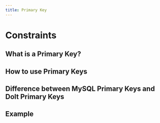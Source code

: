 ```yaml
---
title: Primary Key
---
```


# Constraints

## What is a Primary Key?



## How to use Primary Keys



## Difference between MySQL Primary Keys and Dolt Primary Keys



## Example


